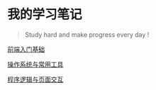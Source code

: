 # 我的学习笔记

> Study hard and make progress every day !

 [前端入门基础](./h_rumen/README.md)

 [操作系统与常用工具](./h_os/README.md)

 [程序逻辑与页面交互](./h_logic/README.md)


